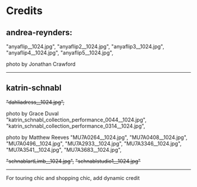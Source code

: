 # Credits

## andrea-reynders:

"anyaflip__1024.jpg",
"anyaflip2__1024.jpg",
"anyaflip3__1024.jpg",
"anyaflip4__1024.jpg",
"anyaflip5__1024.jpg",

photo by Jonathan Crawford

---

## katrin-schnabl

~~"dahliadress__1024.jpg",~~

photo by Grace Duval
"katrin_schnabl_collection_performance_0044__1024.jpg",
"katrin_schnabl_collection_performance_0314__1024.jpg",

photo by Matthew Reeves
"MU7A0264__1024.jpg",
"MU7A0408__1024.jpg",
"MU7A0496__1024.jpg",
"MU7A2933__1024.jpg",
"MU7A3346__1024.jpg",
"MU7A3541__1024.jpg",
"MU7A3683__1024.jpg",

~~"schnablartLimb__1024.jpg",~~
~~"schnablstudio1__1024.jpg"~~

---

For touring chic and shopping chic,
add dynamic credit
